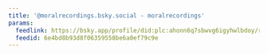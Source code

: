 ```yaml
---
title: '@moralrecordings.bsky.social - moralrecordings'
params:
  feedlink: https://bsky.app/profile/did:plc:ahonn6q7sbwvg6igyhwlbdoy/rss
  feedid: 6e4bd8b93d8f06359558be6a0ef79c9e
---
```


